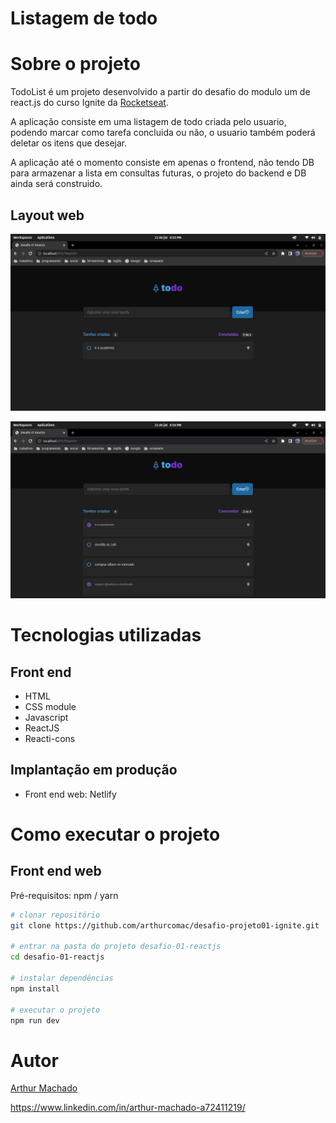 # Listagem de todo
# Sobre o projeto

TodoList é um projeto desenvolvido a partir do desafio do modulo um de react.js do curso Ignite da [Rocketseat](https://app.rocketseat.com.br/).

A aplicação consiste em uma listagem de todo criada pelo usuario, podendo marcar como tarefa concluida ou não, o usuario também poderá deletar os itens que desejar.

A aplicação até o momento consiste em apenas o frontend, não tendo DB para armazenar a lista em consultas futuras, o projeto do backend e DB ainda será construido.

## Layout web
![Web 1](https://github.com/arthurcomac/desafio-projeto01-ignite/blob/main/desafio-01-reactjs/public/assets/todolist-umitem.png)

![Web 2](https://github.com/arthurcomac/desafio-projeto01-ignite/blob/main/desafio-01-reactjs/public/assets/todolist-quatroitens.png)



# Tecnologias utilizadas
## Front end
- HTML
- CSS module
- Javascript
- ReactJS
- Reacti-cons
## Implantação em produção
- Front end web: Netlify

# Como executar o projeto

## Front end web
Pré-requisitos: npm / yarn

```bash
# clonar repositório
git clone https://github.com/arthurcomac/desafio-projeto01-ignite.git

# entrar na pasta do projeto desafio-01-reactjs
cd desafio-01-reactjs

# instalar dependências
npm install

# executar o projeto
npm run dev
```

# Autor

[Arthur Machado](https://www.instagram.com/arthur.c.machado/?next=%2Farthurmy25%2F)

https://www.linkedin.com/in/arthur-machado-a72411219/